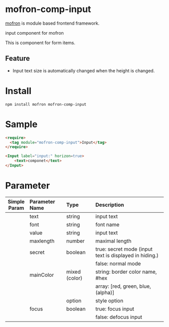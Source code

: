 # mofron-comp-input
[mofron](https://mofron.github.io/mofron/) is module based frontend framework.

input component for mofron

This is component for form items.

## Feature
 - Input text size is automatically changed when the height is changed.

# Install
```
npm install mofron mofron-comp-input
```

# Sample
```html
<require>
  <tag module="mofron-comp-input">Input</tag>
</require>

<Input label="input:" horizon=true>
    <text>componet</text>
</Input>
```
# Parameter

|Simple<br>Param | Parameter Name | Type | Description |
|:--------------:|:---------------|:-----|:------------|
| | text | string | input text |
| | font | string | font name |
| | value | string | input text |
| | maxlength | number | maximal length |
| | secret | boolean | true: secret mode (input text is displayed in hiding.) |
| | | | false: normal mode |
| | mainColor | mixed (color) | string: border color name, #hex |
| | | | array: [red, green, blue, (alpha)] |
| | | option | style option |
| | focus | boolean | true: focus input |
| | | | false: defocus input |

